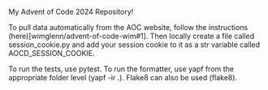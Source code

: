 My Advent of Code 2024 Repository!

To pull data automatically from the AOC website, follow the instructions (here)[wimglenn/advent-of-code-wim#1]. Then locally create a file called session_cookie.py and add your session cookie to it as a str variable called AOCD_SESSION_COOKIE.

To run the tests, use pytest. To run the formatter, use yapf from the appropriate folder level (yapf -ir .). Flake8 can also be used (flake8).